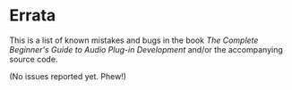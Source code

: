 # Errata

This is a list of known mistakes and bugs in the book *The Complete Beginner's Guide to Audio Plug-in Development* and/or the accompanying source code.

(No issues reported yet. Phew!)
